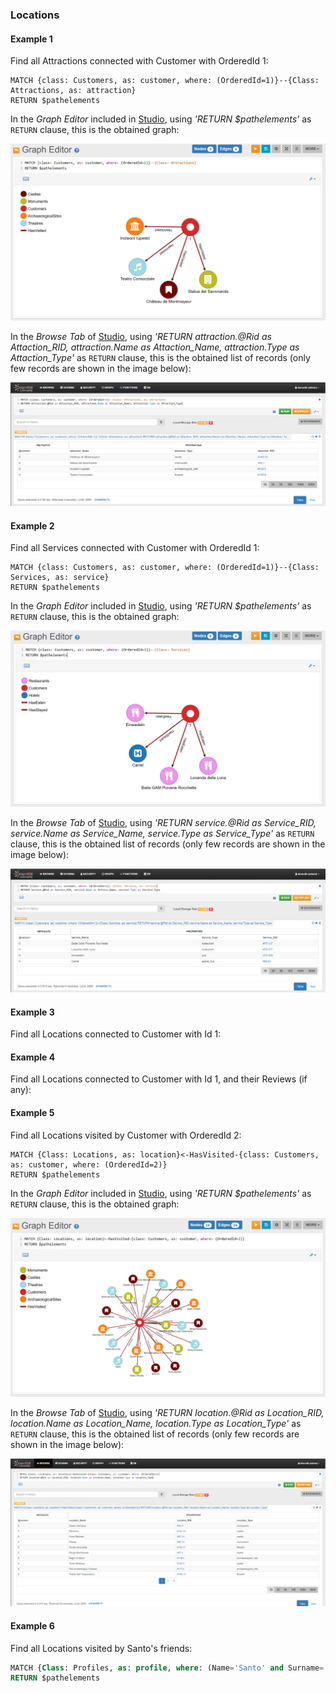 
### Locations 

#### Example 1 

Find all Attractions connected with Customer with OrderedId 1:

<pre><code class="lang-sql">MATCH {class: Customers, as: customer, where: (OrderedId=1)}--{Class: Attractions, as: attraction}
RETURN $pathelements
</code></pre>

In the _Graph Editor_ included in [Studio](../studio/README.md), using _'RETURN $pathelements'_ as `RETURN` clause, this is the obtained graph:

![](../../../images/demo-dbs/social-travel-agency/query_15_graph.png)

In the _Browse Tab_ of [Studio](../studio/README.md), using _'RETURN attraction.@Rid as Attaction_RID, attraction.Name as Attaction_Name, attraction.Type as Attaction_Type'_ as `RETURN` clause, this is the obtained list of records (only few records are shown in the image below):

![](../../../images/demo-dbs/social-travel-agency/query_15_browse.png)


#### Example 2

Find all Services connected with Customer with OrderedId 1:

<pre><code class="lang-sql">MATCH {class: Customers, as: customer, where: (OrderedId=1)}--{Class: Services, as: service}
RETURN $pathelements
</code></pre>

In the _Graph Editor_ included in [Studio](../studio/README.md), using _'RETURN $pathelements'_ as `RETURN` clause, this is the obtained graph:

![](../../../images/demo-dbs/social-travel-agency/query_16_graph.png)

In the _Browse Tab_ of [Studio](../studio/README.md), using _'RETURN service.@Rid as Service_RID, service.Name as Service_Name, service.Type as Service_Type'_ as `RETURN` clause, this is the obtained list of records (only few records are shown in the image below):

![](../../../images/demo-dbs/social-travel-agency/query_16_browse.png)


#### Example 3

Find all Locations connected to Customer with Id 1:


#### Example 4

Find all Locations connected to Customer with Id 1, and their Reviews (if any):


#### Example 5

Find all Locations visited by Customer with OrderedId 2:

<pre><code class="lang-sql">MATCH {Class: Locations, as: location}<-HasVisited-{class: Customers, as: customer, where: (OrderedId=2)}
RETURN $pathelements
</code></pre>

In the _Graph Editor_ included in [Studio](../studio/README.md), using _'RETURN $pathelements'_ as `RETURN` clause, this is the obtained graph:

![](../../../images/demo-dbs/social-travel-agency/query_18_graph.png)

In the _Browse Tab_ of [Studio](../studio/README.md), using _'RETURN location.@Rid as Location_RID, location.Name as Location_Name, location.Type as Location_Type'_ as `RETURN` clause, this is the obtained list of records (only few records are shown in the image below):

![](../../../images/demo-dbs/social-travel-agency/query_18_browse.png)


#### Example 6

Find all Locations visited by Santo's friends:

```sql
MATCH {Class: Profiles, as: profile, where: (Name='Santo' and Surname='OrientDB')}-HasFriend->{Class: Profiles, as: friend}<-HasProfile-{Class: Customers, as: customer}-HasVisited->{Class: Locations, as: location} 
RETURN $pathelements
```

